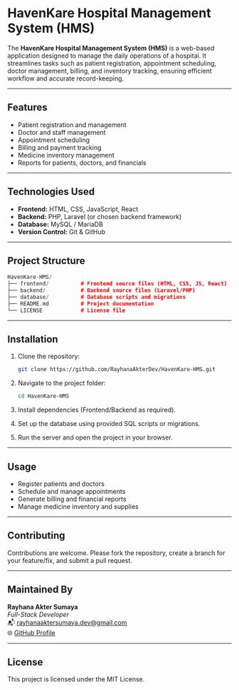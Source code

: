 # HavenKare Hospital Management System (HMS)

The **HavenKare Hospital Management System (HMS)** is a web-based application designed to manage the daily operations of a hospital. It streamlines tasks such as patient registration, appointment scheduling, doctor management, billing, and inventory tracking, ensuring efficient workflow and accurate record-keeping.

---

## Features

- Patient registration and management  
- Doctor and staff management  
- Appointment scheduling  
- Billing and payment tracking  
- Medicine inventory management  
- Reports for patients, doctors, and financials  

---

## Technologies Used

- **Frontend:** HTML, CSS, JavaScript, React  
- **Backend:** PHP, Laravel (or chosen backend framework)  
- **Database:** MySQL / MariaDB  
- **Version Control:** Git & GitHub  

---

## Project Structure

```cpp
HavenKare-HMS/
├── frontend/          # Frontend source files (HTML, CSS, JS, React)
├── backend/           # Backend source files (Laravel/PHP)
├── database/          # Database scripts and migrations
├── README.md          # Project documentation
└── LICENSE            # License file
```

---

## Installation

1. Clone the repository:  

    ```bash
    git clone https://github.com/RayhanaAkterDev/HavenKare-HMS.git
    ```

2. Navigate to the project folder:  

    ```bash
    cd HavenKare-HMS
    ```

3. Install dependencies (Frontend/Backend as required).  
4. Set up the database using provided SQL scripts or migrations.  
5. Run the server and open the project in your browser.  

---

## Usage

- Register patients and doctors  
- Schedule and manage appointments  
- Generate billing and financial reports  
- Manage medicine inventory and supplies  

---

## Contributing

Contributions are welcome. Please fork the repository, create a branch for your feature/fix, and submit a pull request.  

---

## Maintained By

**Rayhana Akter Sumaya**  
_Full-Stack Developer_  
📬 [rayhanaaktersumaya.dev@gmail.com](mailto:rayhanaaktersumaya.dev@gmail.com)  
🌐 [GitHub Profile](https://github.com/RayhanaAkterDev)

---

## License

This project is licensed under the MIT License.
